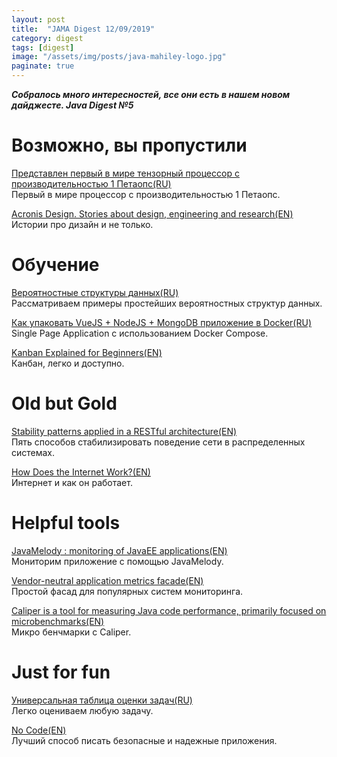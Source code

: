 ```yaml
---
layout: post
title:  "JAMA Digest 12/09/2019"
category: digest
tags: [digest]
image: "/assets/img/posts/java-mahiley-logo.jpg"
paginate: true
---
```

***Собралось много интересностей, все они есть в нашем новом дайджесте. Java Digest №5***

# Возможно, вы пропустили

[Представлен первый в мире тензорный процессор с производительностью 1 Петаопс(RU)](https://3dnews.ru/997768)  
Первый в мире процессор с производительностью 1 Петаопс.

[Acronis Design. Stories about design, engineering and research(EN)](https://medium.com/acronis-design)  
Истории про дизайн и не только.

# Обучение

[Вероятностные структуры данных(RU)](https://www.slideshare.net/gakhov/ss-61915790)  
Рассматриваем примеры простейших вероятностных структур данных.

[Как упаковать VueJS + NodeJS + MongoDB приложение в Docker(RU)](https://m.habr.com/ru/post/476590/)  
Single Page Application с использованием Docker Compose.

[Kanban Explained for Beginners(EN)](https://kanbanize.com/kanban-resources/getting-started/what-is-kanban/)  
Канбан, легко и доступно.



# Old but Gold

[Stability patterns applied in a RESTful architecture(EN)](https://www.javaworld.com/article/2824163/stability-patterns-applied-in-a-restful-architecture.html)  
Пять способов стабилизировать поведение сети в распределенных системах.

[How Does the Internet Work?(EN)](https://web.stanford.edu/class/msande91si/www-spr04/readings/week1/InternetWhitepaper.htm)  
Интернет и как он работает.

# Helpful tools

[JavaMelody : monitoring of JavaEE applications(EN)](https://github.com/javamelody/javamelody/wiki)  
Мониторим приложение с помощью JavaMelody.

[Vendor-neutral application metrics facade(EN)](https://micrometer.io/)  
Простой фасад для популярных систем мониторинга.

[Caliper is a tool for measuring Java code performance, primarily focused on microbenchmarks(EN)](https://github.com/google/caliper)  
Микро бенчмарки с Caliper.

# Just for fun

[Универсальная таблица оценки задач(RU)](https://tjournal.ru/tweets/107760-universalnaya-tablica-ocenki-zadach)  
Легко оцениваем любую задачу.

[No Code(EN)](https://github.com/kelseyhightower/nocode)  
Лучший способ писать безопасные и надежные приложения.






